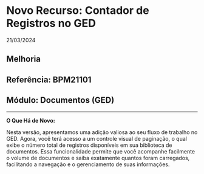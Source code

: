 # Novo Recurso: Contador de Registros no GED
21/03/2024
## Melhoria
## Referência: BPM21101
## Módulo: Documentos (GED)
***

**O Que Há de Novo:**

Nesta versão, apresentamos uma adição valiosa ao seu fluxo de trabalho no GED. Agora, você terá acesso a um controle visual de paginação, o qual exibe o número total de registros disponíveis em sua biblioteca de documentos. Essa funcionalidade permite que você acompanhe facilmente o volume de documentos e saiba exatamente quantos foram carregados, facilitando a navegação e o gerenciamento de suas informações.
